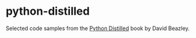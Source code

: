 # python-distilled
Selected code samples from the [Python Distilled](https://www.dabeaz.com/python-distilled) book by David Beazley.
